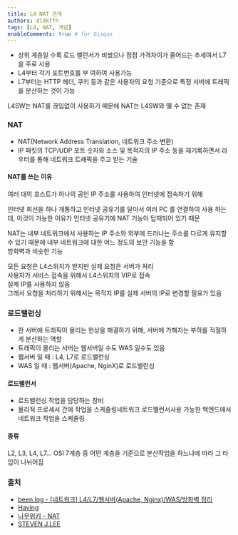 ```yaml
---
title: L4 NAT 관계
authors: dldkffh
tags: [L4, NAT, 개념]
enableComments: true # for Gisqus
---
```


- 상위 계층일 수록 로드 밸런서가 비쌌으나 점점 가격차이가 줄어드는 추세여서 L7을 주로 사용
- L4부터 각기 포트번호를 부 여하여 사용가능
- L7부터는 HTTP 헤더, 쿠키 등과 같은 사용자의 요청 기준으로 특정 서버에 트래픽을 분산하는 것이 가능

L4SW는 NAT를 끊임없이 사용하기 때문에 NAT는 L4SW와 뗄 수 없는 존재

### NAT

- NAT(Network Address Translation, 네트워크 주소 변환)
- IP 패킷의 TCP/UDP 포트 숫자와 소스 및 목적지의 IP 주소 등을 재기록하면서 라우터를 통해 네트워크 트래픽을 주고 받는 기술

<!--truncate-->

#### NAT를 쓰는 이유

여러 대의 호스트가 하나의 공인 IP 주소를 사용하여 인터넷에 접속하기 위해

인터넷 회선을 하나 개통하고 인터넷 공유기를 달아서 여러 PC 를 연결하여 사용 하는데, 이것이 가능한 이유가 인터넷 공유기에 NAT 기능이 탑재되어 있기 때문

NAT는 내부 네트워크에서 사용하는 IP 주소와 외부에 드러나는 주소를 다르게 유지할 수 있기 때문에 내부 네트워크에 대한 어느 정도의 보안 기능을 함<br/> 방화벽과 비슷한 기능

모든 요청은 L4스위치가 받지만 실제 요청은 서버가 처리<br/> 사용자가 서비스 접속을 위해서 L4스위치의 VIP로 접속<br/> 실제 IP를 사용하지 않음 <br/> 그래서 요청을 처리하기 위해서는 목적지 IP를 실제 서버의 IP로 변경할 필요가 있음

### 로드밸런싱

- 한 서버에 트래픽이 몰리는 현상을 해결하기 위해, 서버에 가해지는 부하를 적절하게 분산하는 역할
- 트래픽이 몰리는 서버는 웹서버일 수도 WAS 일수도 있음
- 웹서버 일 때 : L4, L7로 로드밸런싱
- WAS 일 때 : 웹서버(Apache, NginX)로 로드밸런싱

#### 로드밸런서

- 로드밸런싱 작업을 담당하는 장비
- 물리적 프로세서 간에 작업을 스케줄링네트워크 로드밸런서사용 가능한 백엔드에서 네트워크 작업을 스케줄링

#### 종류

L2, L3, L4, L7... OSI 7계층 중 어떤 계층을 기준으로 분산작업을 하느냐에 따라 그 타입이 나뉘어짐

<!-- 로드밸런서 알고리즘?
라운드로빈(순차방식)
IP 해시 방식 (IP Hash Method)
Least Connection 최소 접속방식
Weighted Least Connections 가중치 최소접속방식
Fastest Response Time(응답시간방식)
Adaptive(최소대기방식) -->

### 출처

- [been.log - [네트워크] L4/L7/웹서버(Apache, Nginx)/WAS/방화벽 정리](https://velog.io/@been/%EB%84%A4%ED%8A%B8%EC%9B%8C%ED%81%AC-L4L7%EC%9B%B9%EC%84%9C%EB%B2%84Apache-NginxWAS%EB%B0%A9%ED%99%94%EB%B2%BD-%EC%A0%95%EB%A6%AC)
- [Having](https://chunsubyeong.tistory.com/106)
- [나무위키 - NAT](https://namu.wiki/w/NAT)
- [STEVEN J.LEE](https://www.stevenjlee.net/2020/07/11/%EC%9D%B4%ED%95%B4%ED%95%98%EA%B8%B0-nat-network-address-translation-%EB%84%A4%ED%8A%B8%EC%9B%8C%ED%81%AC-%EC%A3%BC%EC%86%8C-%EB%B3%80%ED%99%98/#google_vignette)
